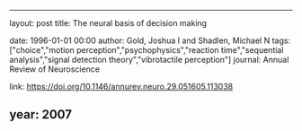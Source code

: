 ---
layout: post
title: The neural basis of decision making

date: 1996-01-01 00:00
author: Gold, Joshua I and Shadlen, Michael N
tags: ["choice","motion perception","psychophysics","reaction time","sequential analysis","signal detection theory","vibrotactile perception"]
journal: Annual Review of Neuroscience

link: https://doi.org/10.1146/annurev.neuro.29.051605.113038

year: 2007
-----